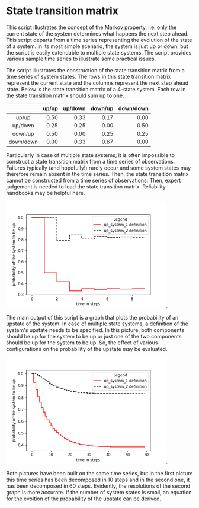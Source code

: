 # State transition matrix
This [script](https://nbviewer.jupyter.org/github/chrisrijsdijk/RAMS/blob/master/StateTransitionMatrix.ipynb) illustrates the concept of the Markov property, i.e. only the current state of the system determines what happens the next step ahead. This script departs from a time series representing the evolution of the state of a system. In its most simple scenario, the system is just up or down, but the script is easily extendable to multiple state systems. The script provides various sample time series to illustrate some practical issues.

The script illustrates the construction of the state transition matrix from a time series of system states. The rows in this state transition matrix represent the current state and the columns represent the next step ahead state. Below is the state transition matrix of a 4-state system. Each row in the state transition matrix should sum up to one.

|             | up/up     | up/down   | down/up | down/down  |
|:-----------:|----------:|----------:|--------:|-----------:|
|up/up        |    0.50   |    0.33   |   0.17  |   0.00     |
|up/down      |    0.25   |    0.25   |   0.00  |   0.50     |
|down/up      |    0.50   |    0.00   |   0.25  |   0.25     |
|down/down    |    0.00   |    0.33   |   0.67  |   0.00     |

Particularly in case of multiple state systems, it is often impossible to construct a state transition matrix from a time series of observations. Failures typically (and hopefully!) rarely occur and some system states may therefore remain absent in the time series. Then, the state transition matrix cannot be constructed from a time series of observations. Then, expert judgement is needed to load the state transition matrix. Reliability handbooks may be helpful here.

![image](/figures/StateTransitionPlot01.png).

The main output of this script is a graph that plots the probability of an upstate of the system. In case of multiple state systems, a definition of the system's upstate needs to be specified. In this picture, both components should be up for the system to be up or just one of the two components should be up for the system to be up. So, the effect of various configurations on the probability of the upstate may be evaluated.

![image](/figures/StateTransitionPlot02.png).

Both pictures have been built on the same time series, but in the first picture this time series has been decomposed in 10 steps and in the second one, it has been decomposed in 60 steps. Evidently, the resolutions of the second graph is more accurate. If the number of system states is small, an equation for the evoltion of the probability of the upstate can be derived.
